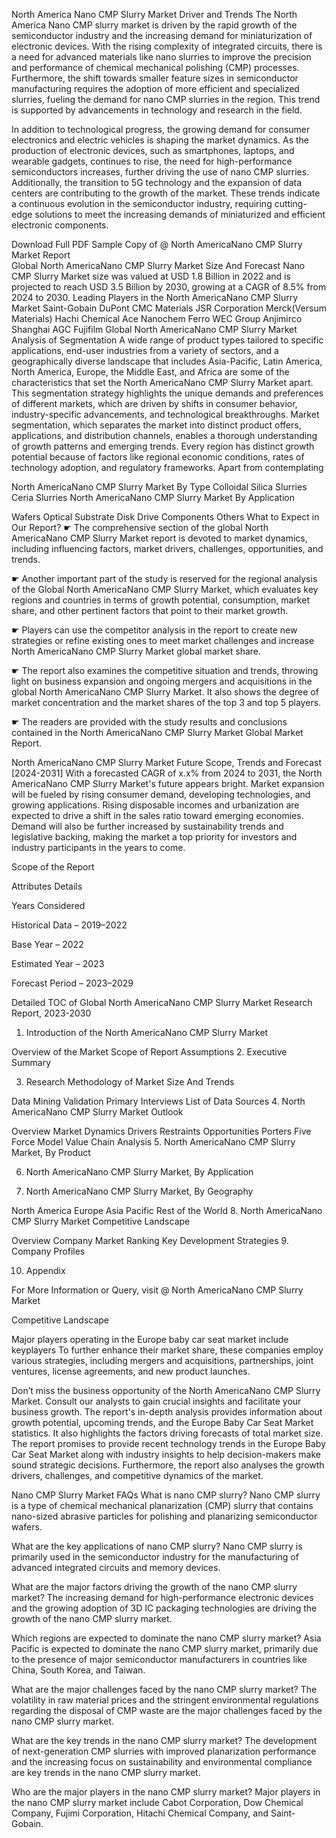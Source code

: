 North America Nano CMP Slurry Market Driver and Trends
The North America Nano CMP slurry market is driven by the rapid growth of the semiconductor industry and the increasing demand for miniaturization of electronic devices. With the rising complexity of integrated circuits, there is a need for advanced materials like nano slurries to improve the precision and performance of chemical mechanical polishing (CMP) processes. Furthermore, the shift towards smaller feature sizes in semiconductor manufacturing requires the adoption of more efficient and specialized slurries, fueling the demand for nano CMP slurries in the region. This trend is supported by advancements in technology and research in the field.

In addition to technological progress, the growing demand for consumer electronics and electric vehicles is shaping the market dynamics. As the production of electronic devices, such as smartphones, laptops, and wearable gadgets, continues to rise, the need for high-performance semiconductors increases, further driving the use of nano CMP slurries. Additionally, the transition to 5G technology and the expansion of data centers are contributing to the growth of the market. These trends indicate a continuous evolution in the semiconductor industry, requiring cutting-edge solutions to meet the increasing demands of miniaturized and efficient electronic components.

Download Full PDF Sample Copy of @ North AmericaNano CMP Slurry Market Report  
Global North AmericaNano CMP Slurry Market Size And Forecast
Nano CMP Slurry Market size was valued at USD 1.8 Billion in 2022 and is projected to reach USD 3.5 Billion by 2030, growing at a CAGR of 8.5% from 2024 to 2030.
Leading Players in the North AmericaNano CMP Slurry Market
Saint-Gobain
DuPont
CMC Materials
JSR Corporation
Merck(Versum Materials)
Hachi Chemical
Ace Nanochem
Ferro
WEC Group
Anjimirco Shanghai
AGC
Fujifilm
Global North AmericaNano CMP Slurry Market Analysis of Segmentation
A wide range of product types tailored to specific applications, end-user industries from a variety of sectors, and a geographically diverse landscape that includes Asia-Pacific, Latin America, North America, Europe, the Middle East, and Africa are some of the characteristics that set the North AmericaNano CMP Slurry Market apart. This segmentation strategy highlights the unique demands and preferences of different markets, which are driven by shifts in consumer behavior, industry-specific advancements, and technological breakthroughs. Market segmentation, which separates the market into distinct product offers, applications, and distribution channels, enables a thorough understanding of growth patterns and emerging trends. Every region has distinct growth potential because of factors like regional economic conditions, rates of technology adoption, and regulatory frameworks. Apart from contemplating

North AmericaNano CMP Slurry Market By Type
Colloidal Silica Slurries
Ceria Slurries
North AmericaNano CMP Slurry Market By Application

Wafers
Optical Substrate
Disk Drive Components
Others
What to Expect in Our Report?
☛ The comprehensive section of the global North AmericaNano CMP Slurry Market report is devoted to market dynamics, including influencing factors, market drivers, challenges, opportunities, and trends.

☛ Another important part of the study is reserved for the regional analysis of the Global North AmericaNano CMP Slurry Market, which evaluates key regions and countries in terms of growth potential, consumption, market share, and other pertinent factors that point to their market growth.

☛ Players can use the competitor analysis in the report to create new strategies or refine existing ones to meet market challenges and increase North AmericaNano CMP Slurry Market global market share.

☛ The report also examines the competitive situation and trends, throwing light on business expansion and ongoing mergers and acquisitions in the global North AmericaNano CMP Slurry Market. It also shows the degree of market concentration and the market shares of the top 3 and top 5 players.

☛ The readers are provided with the study results and conclusions contained in the North AmericaNano CMP Slurry Market Global Market Report.

North AmericaNano CMP Slurry Market Future Scope, Trends and Forecast [2024-2031]
With a forecasted CAGR of x.x% from 2024 to 2031, the North AmericaNano CMP Slurry Market's future appears bright. Market expansion will be fueled by rising consumer demand, developing technologies, and growing applications. Rising disposable incomes and urbanization are expected to drive a shift in the sales ratio toward emerging economies. Demand will also be further increased by sustainability trends and legislative backing, making the market a top priority for investors and industry participants in the years to come.

Scope of the Report

Attributes Details

Years Considered

Historical Data – 2019–2022

Base Year – 2022

Estimated Year – 2023

Forecast Period – 2023–2029

Detailed TOC of Global North AmericaNano CMP Slurry Market Research Report, 2023-2030
1. Introduction of the North AmericaNano CMP Slurry Market

Overview of the Market
Scope of Report
Assumptions
2. Executive Summary

3. Research Methodology of Market Size And Trends

Data Mining
Validation
Primary Interviews
List of Data Sources
4. North AmericaNano CMP Slurry Market Outlook

Overview
Market Dynamics
Drivers
Restraints
Opportunities
Porters Five Force Model
Value Chain Analysis
5. North AmericaNano CMP Slurry Market, By Product

6. North AmericaNano CMP Slurry Market, By Application

7. North AmericaNano CMP Slurry Market, By Geography

North America
Europe
Asia Pacific
Rest of the World
8. North AmericaNano CMP Slurry Market Competitive Landscape

Overview
Company Market Ranking
Key Development Strategies
9. Company Profiles

10. Appendix

For More Information or Query, visit @ North AmericaNano CMP Slurry Market

Competitive Landscape

Major players operating in the Europe baby car seat market include keyplayers To further enhance their market share, these companies employ various strategies, including mergers and acquisitions, partnerships, joint ventures, license agreements, and new product launches.

Don’t miss the business opportunity of the North AmericaNano CMP Slurry Market. Consult our analysts to gain crucial insights and facilitate your business growth.
The report's in-depth analysis provides information about growth potential, upcoming trends, and the Europe Baby Car Seat Market statistics. It also highlights the factors driving forecasts of total market size. The report promises to provide recent technology trends in the Europe Baby Car Seat Market along with industry insights to help decision-makers make sound strategic decisions. Furthermore, the report also analyses the growth drivers, challenges, and competitive dynamics of the market.

Nano CMP Slurry Market FAQs
What is nano CMP slurry?
Nano CMP slurry is a type of chemical mechanical planarization (CMP) slurry that contains nano-sized abrasive particles for polishing and planarizing semiconductor wafers.

What are the key applications of nano CMP slurry?
Nano CMP slurry is primarily used in the semiconductor industry for the manufacturing of advanced integrated circuits and memory devices.

What are the major factors driving the growth of the nano CMP slurry market?
The increasing demand for high-performance electronic devices and the growing adoption of 3D IC packaging technologies are driving the growth of the nano CMP slurry market.

Which regions are expected to dominate the nano CMP slurry market?
Asia Pacific is expected to dominate the nano CMP slurry market, primarily due to the presence of major semiconductor manufacturers in countries like China, South Korea, and Taiwan.

What are the major challenges faced by the nano CMP slurry market?
The volatility in raw material prices and the stringent environmental regulations regarding the disposal of CMP waste are the major challenges faced by the nano CMP slurry market.

What are the key trends in the nano CMP slurry market?
The development of next-generation CMP slurries with improved planarization performance and the increasing focus on sustainability and environmental compliance are key trends in the nano CMP slurry market.

Who are the major players in the nano CMP slurry market?
Major players in the nano CMP slurry market include Cabot Corporation, Dow Chemical Company, Fujimi Corporation, Hitachi Chemical Company, and Saint-Gobain.
